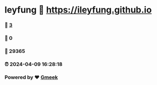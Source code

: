 # leyfung :link: https://ileyfung.github.io 
### :page_facing_up: [3](https://ileyfung.github.io/tag.html) 
### :speech_balloon: 0 
### :hibiscus: 29365 
### :alarm_clock: 2024-04-09 16:28:18 
### Powered by :heart: [Gmeek](https://github.com/Meekdai/Gmeek)
